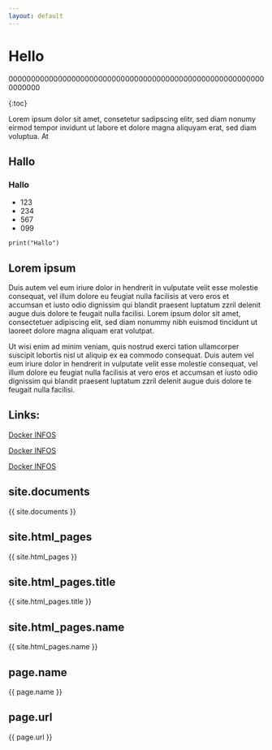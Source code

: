 ```yaml
---
layout: default
---
```

# Hello


0000000000000000000000000000000000000000000000000000000000000000

{:toc}


Lorem ipsum dolor sit amet, consetetur sadipscing elitr, sed diam nonumy eirmod tempor invidunt ut labore et dolore magna aliquyam erat, sed diam voluptua. At 

## Hallo

### Hallo

- 123
- 234
- 567
- 099

```
print("Hallo")
```

## Lorem ipsum

Duis autem vel eum iriure dolor in hendrerit in vulputate velit esse molestie consequat, vel illum dolore eu feugiat nulla facilisis at vero eros et accumsan et iusto odio dignissim qui blandit praesent luptatum zzril delenit augue duis dolore te feugait nulla facilisi. Lorem ipsum dolor sit amet, consectetuer adipiscing elit, sed diam nonummy nibh euismod tincidunt ut laoreet dolore magna aliquam erat volutpat. 

Ut wisi enim ad minim veniam, quis nostrud exerci tation ullamcorper suscipit lobortis nisl ut aliquip ex ea commodo consequat. Duis autem vel eum iriure dolor in hendrerit in vulputate velit esse molestie consequat, vel illum dolore eu feugiat nulla facilisis at vero eros et accumsan et iusto odio dignissim qui blandit praesent luptatum zzril delenit augue duis dolore te feugait nulla facilisi. 


## Links:

[Docker INFOS](src/docker-101.md)

[Docker INFOS](src/docker-101.md)

[Docker INFOS](src/docker-101.md)

## site.documents
{{ site.documents }}



## site.html_pages
{{ site.html_pages }}

## site.html_pages.title
{{ site.html_pages.title }}

## site.html_pages.name
{{ site.html_pages.name }}

## page.name
{{ page.name }}

## page.url
{{ page.url }}
